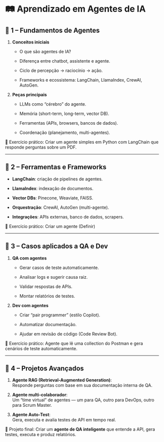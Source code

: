 # 🛤️ Aprendizado em **Agentes de IA**

## 🔹 **1 – Fundamentos de Agentes**

1.  **Conceitos iniciais**
    
    -   O que são agentes de IA?
        
    -   Diferença entre chatbot, assistente e agente.
        
    -   Ciclo de percepção → raciocínio → ação.
        
    -   Frameworks e ecossistema: LangChain, LlamaIndex, CrewAI, AutoGen.
        
2.  **Peças principais**
    
    -   LLMs como “cérebro” do agente.
        
    -   Memória (short-term, long-term, vector DB).
        
    -   Ferramentas (APIs, browsers, bancos de dados).
        
    -   Coordenação (planejamento, multi-agentes).
        

📌 Exercício prático: Criar um agente simples em Python com LangChain que responde perguntas sobre um PDF.

----------

## 🔹 **2 – Ferramentas e Frameworks**

-   **LangChain**: criação de pipelines de agentes.
    
-   **LlamaIndex**: indexação de documentos.
    
-   **Vector DBs**: Pinecone, Weaviate, FAISS.
    
-   **Orquestração**: CrewAI, AutoGen (multi-agente).
    
-   **Integrações**: APIs externas, banco de dados, scrapers.
    

📌 Exercício prático: Criar um agente (Definir)

----------

## 🔹 **3 – Casos aplicados a QA e Dev**

1.  **QA com agentes**
    
    -   Gerar casos de teste automaticamente.
        
    -   Analisar logs e sugerir causa raiz.
        
    -   Validar respostas de APIs.
        
    -   Montar relatórios de testes.
        
2.  **Dev com agentes**
    
    -   Criar “pair programmer” (estilo Copilot).
        
    -   Automatizar documentação.
        
    -   Ajudar em revisão de código (Code Review Bot).
        

📌 Exercício prático: Agente que lê uma collection do Postman e gera cenários de teste automaticamente.

----------

## 🔹 **4 – Projetos Avançados**

1.  **Agente RAG (Retrieval-Augmented Generation)**:  
    Responde perguntas com base em sua documentação interna de QA.
    
2.  **Agente multi-colaborador**:  
    Um “time virtual” de agentes — um para QA, outro para DevOps, outro para Scrum Master.
    
3.  **Agente Auto-Test**:  
    Gera, executa e avalia testes de API em tempo real.
    

📌 Projeto final: Criar um **agente de QA inteligente**  que entende a API, gera testes, executa e produz relatórios.

